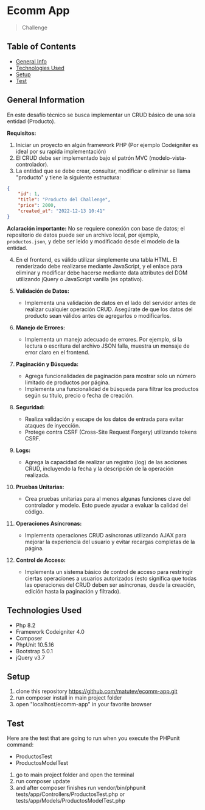 # Ecomm App
> Challenge
## Table of Contents
* [General Info](#general-information)
* [Technologies Used](#technologies-used)
* [Setup](#setup)
* [Test](#test)
<!-- * [License](#license) -->
## General Information
En este desafío técnico se busca implementar un CRUD básico de una sola entidad (Producto).

**Requisitos:**
1) Iniciar un proyecto en algún framework PHP (Por ejemplo Codeigniter es ideal por su rapida implementación)
2) El CRUD debe ser implementado bajo el patrón MVC (modelo-vista-controlador).
3) La entidad que se debe crear, consultar, modificar o eliminar se llama "producto" y tiene la siguiente estructura:

```json
{
    "id": 1,
    "title": "Producto del Challenge",
    "price": 2000,
    "created_at": "2022-12-13 10:41"
}
```

**Aclaración importante:**
No se requiere conexión con base de datos; el repositorio de datos puede ser un archivo local, por ejemplo, `productos.json`, y debe ser leído y modificado desde el modelo de la entidad.

4) En el frontend, es válido utilizar simplemente una tabla HTML. El renderizado debe realizarse mediante JavaScript, y el enlace para eliminar y modificar debe hacerse mediante data attributes del DOM utilizando jQuery o JavaScript vanilla (es optativo).

5) **Validación de Datos:**
   - Implementa una validación de datos en el lado del servidor antes de realizar cualquier operación CRUD. Asegúrate de que los datos del producto sean válidos antes de agregarlos o modificarlos.

6) **Manejo de Errores:**
   - Implementa un manejo adecuado de errores. Por ejemplo, si la lectura o escritura del archivo JSON falla, muestra un mensaje de error claro en el frontend.

7) **Paginación y Búsqueda:**
   - Agrega funcionalidades de paginación para mostrar solo un número limitado de productos por página.
   - Implementa una funcionalidad de búsqueda para filtrar los productos según su título, precio o fecha de creación.

8) **Seguridad:**
   - Realiza validación y escape de los datos de entrada para evitar ataques de inyección.
   - Protege contra CSRF (Cross-Site Request Forgery) utilizando tokens CSRF.

9) **Logs:**
   - Agrega la capacidad de realizar un registro (log) de las acciones CRUD, incluyendo la fecha y la descripción de la operación realizada.

10) **Pruebas Unitarias:**
    - Crea pruebas unitarias para al menos algunas funciones clave del controlador y modelo. Esto puede ayudar a evaluar la calidad del código.

11) **Operaciones Asíncronas:**
    - Implementa operaciones CRUD asíncronas utilizando AJAX para mejorar la experiencia del usuario y evitar recargas completas de la página.

12) **Control de Acceso:**
    - Implementa un sistema básico de control de acceso para restringir ciertas operaciones a usuarios autorizados (esto significa que todas las operaciones del CRUD deben ser asíncronas, desde la creación, edición hasta la paginación y filtrado).
## Technologies Used
- Php 8.2
- Framework Codeigniter 4.0
- Composer
- PhpUnit 10.5.16
- Bootstrap 5.0.1
- jQuery v3.7

## Setup
1. clone this repository https://github.com/matutev/ecomm-app.git
2. run composer install in main project folder
3. open "localhost/ecomm-app" in your favorite browser 

## Test
Here are the test that are going to run when you execute the PHPunit command:
- ProductosTest
- ProductosModelTest

1. go to main project folder and open the terminal
2. run composer update
3. and after composer finishes run vendor/bin/phpunit tests/app/Controllers/ProductosTest.php or tests/app/Models/ProductosModelTest.php



